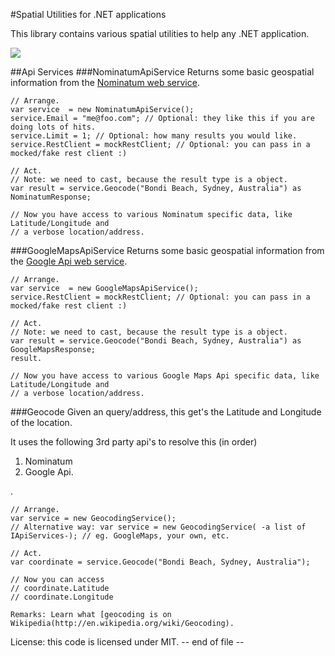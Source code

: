#Spatial Utilities for .NET applications

This library contains various spatial utilities to help any .NET application.

![](http://i.imgur.com/FGnyWDH.png)

##Api Services
###NominatumApiService
Returns some basic geospatial information from the [Nominatum web service](http://wiki.openstreetmap.org/wiki/Nominatim).

    // Arrange.
    var service  = new NominatumApiService();
    service.Email = "me@foo.com"; // Optional: they like this if you are doing lots of hits.
    service.Limit = 1; // Optional: how many results you would like.
    service.RestClient = mockRestClient; // Optional: you can pass in a mocked/fake rest client :)
    
    // Act.
    // Note: we need to cast, because the result type is a object.
    var result = service.Geocode("Bondi Beach, Sydney, Australia") as NominatumResponse;

    // Now you have access to various Nominatum specific data, like Latitude/Longitude and 
    // a verbose location/address.

###GoogleMapsApiService
Returns some basic geospatial information from the [Google Api web service](https://developers.google.com/maps/documentation/webservices/).

    // Arrange.
    var service  = new GoogleMapsApiService();
    service.RestClient = mockRestClient; // Optional: you can pass in a mocked/fake rest client :)
    
    // Act.
    // Note: we need to cast, because the result type is a object.
    var result = service.Geocode("Bondi Beach, Sydney, Australia") as GoogleMapsResponse;
    result.

    // Now you have access to various Google Maps Api specific data, like Latitude/Longitude and 
    // a verbose location/address.
    
###Geocode 
Given an query/address, this get's the Latitude and Longitude of the location.

It uses the following 3rd party api's to resolve this (in order)    

  1. Nominatum
  2. Google Api.

.

    // Arrange.
    var service = new GeocodingService();
    // Alternative way: var service = new GeocodingService( -a list of IApiServices-); // eg. GoogleMaps, your own, etc.
    
    // Act.
    var coordinate = service.Geocode("Bondi Beach, Sydney, Australia");
    
    // Now you can access
    // coordinate.Latitude
    // coordinate.Longitude

    Remarks: Learn what [geocoding is on Wikipedia(http://en.wikipedia.org/wiki/Geocoding).

License: this code is licensed under MIT.
-- end of file --